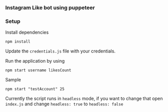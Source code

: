 ### Instagram Like bot using puppeteer

### Setup

Install dependencies

`npm install`

Update the `credentials.js` file with your credentials.

Run the application by using

`npm start username likesCount`

Sample

`npm start "testAccount" 25`

Currently the script runs in `headless` mode, if you want to change that open `index.js` and change `headless: true` to `headless: false`
